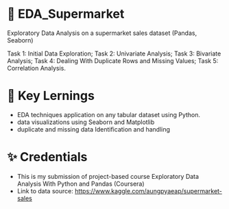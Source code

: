 # 🏪 EDA_Supermarket
 Exploratory Data Analysis on a supermarket sales dataset (Pandas, Seaborn)
 
Task 1: Initial Data Exploration;
Task 2: Univariate Analysis;
Task 3: Bivariate Analysis;
Task 4: Dealing With Duplicate Rows and Missing Values;
Task 5: Correlation Analysis.

# 🚀 Key Lernings

* EDA techniques application on any tabular dataset using Python.
* data visualizations using Seaborn and Matplotlib
* duplicate and missing data Identification and handling

# ✨ Credentials
* This is my submission of project-based course Exploratory Data Analysis With Python and Pandas (Coursera)
* Link to data source: https://www.kaggle.com/aungpyaeap/supermarket-sales
